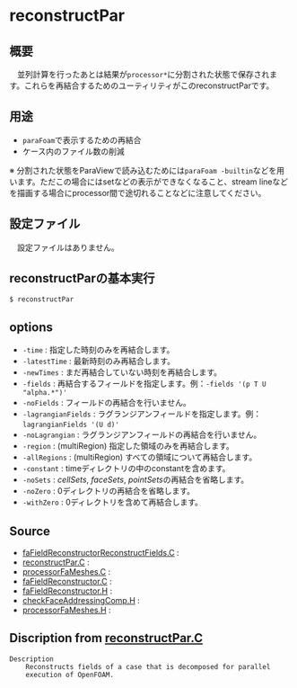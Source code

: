 # reconstructPar

## 概要

　並列計算を行ったあとは結果が`processor*`に分割された状態で保存されます。これらを再結合するためのユーティリティがこのreconstructParです。

## 用途

- `paraFoam`で表示するための再結合
- ケース内のファイル数の削減

※ 分割された状態をParaViewで読み込むためには`paraFoam -builtin`などを用います。ただこの場合にはsetなどの表示ができなくなること、stream lineなどを描画する場合にprocessor間で途切れることなどに注意してください。

## 設定ファイル

　設定ファイルはありません。

## reconstructParの基本実行

```
$ reconstructPar
```

## options

- `-time` : 指定した時刻のみを再結合します。
- `-latestTime` : 最新時刻のみ再結合します。
- `-newTimes` : まだ再結合していない時刻を再結合します。
- `-fields` : 再結合するフィールドを指定します。例：`-fields '(p T U "alpha.*")'`
- `-noFields` : フィールドの再結合を行いません。
- `-lagrangianFields` : ラグランジアンフィールドを指定します。例：`lagrangianFields '(U d)'`
- `-noLagrangian` : ラグランジアンフィールドの再結合を行いません。
- `-region` : (multiRegion) 指定した領域のみを再結合します。
- `-allRegions` : (multiRegion) すべての領域について再結合します。
- `-constant` : timeディレクトリの中のconstantを含めます。
- `-noSets` : *cellSets*, *faceSets*, *pointSets*の再結合を省略します。
- `-noZero` : 0ディレクトリの再結合を省略します。
- `-withZero` : 0ディレクトリを含めて再結合します。


## Source

- [faFieldReconstructorReconstructFields.C](faFieldReconstructorReconstructFields.C) : 
- [reconstructPar.C](reconstructPar.C) : 
- [processorFaMeshes.C](processorFaMeshes.C) : 
- [faFieldReconstructor.C](faFieldReconstructor.C) : 
- [faFieldReconstructor.H](faFieldReconstructor.H) : 
- [checkFaceAddressingComp.H](checkFaceAddressingComp.H) : 
- [processorFaMeshes.H](processorFaMeshes.H) : 


## Discription from [reconstructPar.C](reconstructPar.C)

```
Description
    Reconstructs fields of a case that is decomposed for parallel
    execution of OpenFOAM.


```

